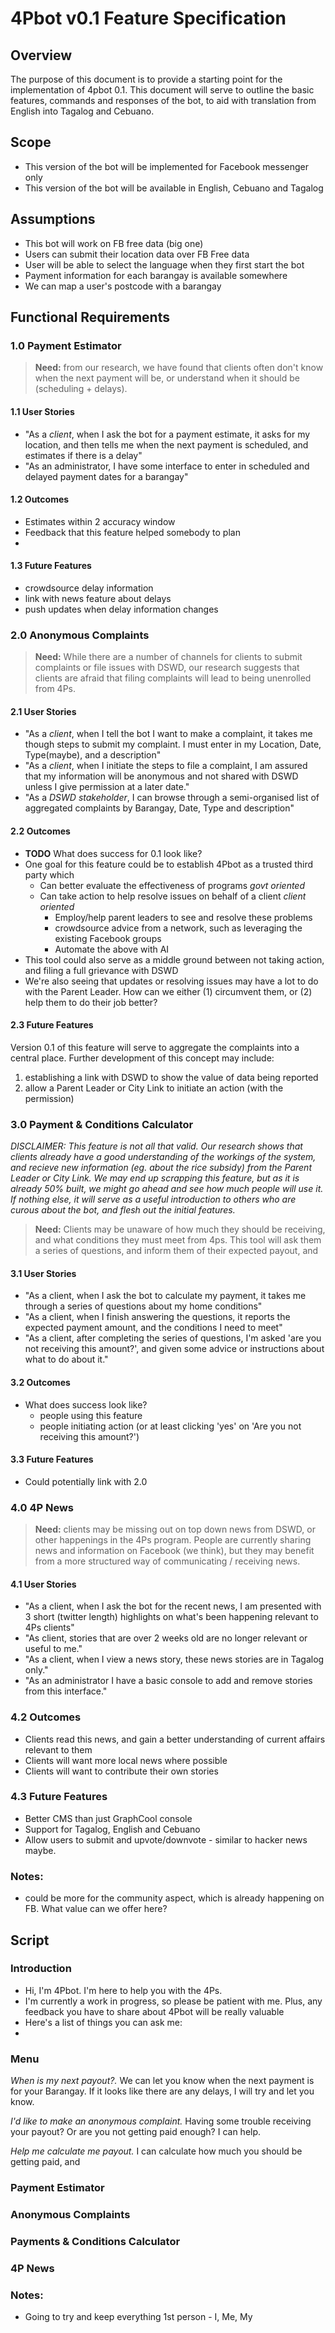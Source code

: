 # 4Pbot v0.1 Feature Specification


## Overview
The purpose of this document is to provide a starting point for the implementation of 4pbot 0.1. This document will serve to outline the basic features, commands and responses of the bot, to aid with translation from English into Tagalog and Cebuano.

## Scope
- This version of the bot will be implemented for Facebook messenger only
- This version of the bot will be available in English, Cebuano and Tagalog

## Assumptions
- This bot will work on FB free data (big one)
- Users can submit their location data over FB Free data
- User will be able to select the language when they first start the bot
- Payment information for each barangay is available somewhere
- We can map a user's postcode with a barangay


## Functional Requirements

### 1.0 Payment Estimator
>**Need:** from our research, we have found that clients often don't know when the next payment will be, or understand when it should be (scheduling + delays).

#### 1.1 User Stories
- "As a *client*, when I ask the bot for a payment estimate, it asks for my location, and then tells me when the next payment is scheduled, and estimates if there is a delay"
- "As an administrator, I have some interface to enter in scheduled and delayed payment dates for a barangay"

#### 1.2 Outcomes
- Estimates within 2 accuracy window
- Feedback that this feature helped somebody to plan
-
#### 1.3 Future Features
- crowdsource delay information
- link with news feature about delays
- push updates when delay information changes


### 2.0 Anonymous Complaints
>**Need:** While there are a number of channels for clients to submit complaints or file issues with DSWD, our research suggests that clients are afraid that filing complaints will lead to being unenrolled from 4Ps.

#### 2.1 User Stories
- "As a *client*, when I tell the bot I want to make a complaint, it takes me though steps to submit my complaint. I must enter in my Location, Date, Type(maybe), and a description"
- "As a *client*, when I initiate the steps to file a complaint, I am assured that my information will be anonymous and not shared with DSWD unless I give permission at a later date."
- "As a *DSWD stakeholder*, I can browse through a semi-organised list of aggregated complaints by Barangay, Date, Type and description"

#### 2.2 Outcomes
- __TODO__ What does success for 0.1 look like?
- One goal for this feature could be to establish 4Pbot as a trusted third party which
	- Can better evaluate the effectiveness of programs *govt oriented*
	- Can take action to help resolve issues on behalf of a client *client oriented*
		- Employ/help parent leaders to see and resolve these problems
		- crowdsource advice from a network, such as leveraging the existing Facebook groups
		- Automate the above with AI
- This tool could also serve as a middle ground between not taking action, and filing a full grievance with DSWD
- We're also seeing that updates or resolving issues may have a lot to do with the Parent Leader. How can we either (1) circumvent them, or (2) help them to do their job better?

#### 2.3 Future Features
Version 0.1 of this feature will serve to aggregate the complaints into a central place. Further development of this concept may include:
1. establishing a link with DSWD to show the value of data being reported
2. allow a Parent Leader or City Link to initiate an action (with the permission)

### 3.0 Payment & Conditions Calculator
*DISCLAIMER: This feature is not all that valid. Our research shows that clients already have a good understanding of the workings of the system, and recieve new information (eg. about the rice subsidy) from the Parent Leader or City Link. We may end up scrapping this feature, but as it is already 50% built, we might go ahead and see how much people will use it. If nothing else, it will serve as a useful introduction to others who are curous about the bot, and flesh out the initial features.*
>**Need:** Clients may be unaware of how much they should be receiving, and what conditions they must meet from 4ps. This tool will ask them a series of questions, and inform them of their expected payout, and

#### 3.1 User Stories
- "As a client, when I ask the bot to calculate my payment, it takes me through a series of questions about my home conditions"
- "As a client, when I finish answering the questions, it reports the expected payment amount, and the conditions I need to meet"
- "As a client, after completing the series of questions, I'm asked 'are you not receiving this amount?', and given some advice or instructions about what to do about it."

#### 3.2 Outcomes
- What does success look like?
	- people using this feature
	- people initiating action (or at least clicking 'yes' on 'Are you not receiving this amount?')

#### 3.3 Future Features
- Could potentially link with 2.0

### 4.0 4P News
> **Need:** clients may be missing out on top down news from DSWD, or other happenings in the 4Ps program. People are currently sharing news and information on Facebook (we think), but they may benefit from a more structured way of communicating / receiving news.

#### 4.1 User Stories
- "As a client, when I ask the bot for the recent news, I am presented with 3 short (twitter length) highlights on what's been happening relevant to 4Ps clients"
- "As client, stories that are over 2 weeks old are no longer relevant or useful to me."
- "As a client, when I view a news story, these news stories are in Tagalog only."
- "As an administrator I have a basic console to add and remove stories from this interface."

### 4.2 Outcomes
- Clients read this news, and gain a better understanding of current affairs relevant to them
- Clients will want more local news where possible
- Clients will want to contribute their own stories

### 4.3 Future Features
- Better CMS than just GraphCool console
- Support for Tagalog, English and Cebuano
- Allow users to submit and upvote/downvote - similar to hacker news maybe.


### Notes:
- could be more for the community aspect, which is already happening on FB. What value can we offer here?



## Script

### Introduction

- Hi, I'm 4Pbot. I'm here to help you with the 4Ps.
- I'm currently a work in progress, so please be patient with me. Plus, any feedback you have to share about 4Pbot will be really valuable
- Here's a list of things you can ask me:
- <show menu>

### Menu

*When is my next payout?.* We can let you know when the next payment is for your Barangay. If it looks like there are any delays, I will try and let you know.

*I'd like to make an anonymous complaint.* Having some trouble receiving your payout? Or are you not getting paid enough? I can help.

*Help me calculate me payout.* I can calculate how much you should be getting paid, and 

### Payment Estimator


### Anonymous Complaints
### Payments & Conditions Calculator
### 4P News



### Notes:
- Going to try and keep everything 1st person - I, Me, My
